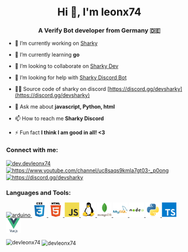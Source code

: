 <h1 align="center">Hi 👋, I'm leonx74</h1>
<h3 align="center">A Verify Bot developer from Germany 🇩🇪</h3>

- 🔭 I’m currently working on [Sharky](https://discord.com/api/oauth2/authorize?client_id=967537961929412638&permissions=8&scope=bot%20applications.commands)

- 🌱 I’m currently learning **go**

- 👯 I’m looking to collaborate on [Sharky Dev](https://discord.gg/devsharky)

- 🤝 I’m looking for help with [Sharky Discord Bot](https://discord.com/api/oauth2/authorize?client_id=967537961929412638&permissions=8&scope=bot%20applications.commands)

- 👨‍💻 Source code of sharky on discord [https://discord.gg/devsharky](https://discord.gg/devsharky)

- 💬 Ask me about **javascript, Python, html**

- 📫 How to reach me **Sharky Discord**

- ⚡ Fun fact **I think I am good in all! <3**

<h3 align="left">Connect with me:</h3>
<p align="left">
<a href="https://dev.to/dev.devleonx74" target="blank"><img align="center" src="https://raw.githubusercontent.com/rahuldkjain/github-profile-readme-generator/master/src/images/icons/Social/devto.svg" alt="dev.devleonx74" height="30" width="40" /></a>
<a href="https://www.youtube.com/c/https://www.youtube.com/channel/uc8saqs9kmla7gt03-_p0ong" target="blank"><img align="center" src="https://raw.githubusercontent.com/rahuldkjain/github-profile-readme-generator/master/src/images/icons/Social/youtube.svg" alt="https://www.youtube.com/channel/uc8saqs9kmla7gt03-_p0ong" height="30" width="40" /></a>
<a href="https://discord.gg/https://discord.gg/devsharky" target="blank"><img align="center" src="https://raw.githubusercontent.com/rahuldkjain/github-profile-readme-generator/master/src/images/icons/Social/discord.svg" alt="https://discord.gg/devsharky" height="30" width="40" /></a>
</p>

<h3 align="left">Languages and Tools:</h3>
<p align="left"> <a href="https://www.arduino.cc/" target="_blank" rel="noreferrer"> <img src="https://cdn.worldvectorlogo.com/logos/arduino-1.svg" alt="arduino" width="40" height="40"/> </a> <a href="https://www.w3schools.com/css/" target="_blank" rel="noreferrer"> <img src="https://raw.githubusercontent.com/devicons/devicon/master/icons/css3/css3-original-wordmark.svg" alt="css3" width="40" height="40"/> </a> <a href="https://www.w3.org/html/" target="_blank" rel="noreferrer"> <img src="https://raw.githubusercontent.com/devicons/devicon/master/icons/html5/html5-original-wordmark.svg" alt="html5" width="40" height="40"/> </a> <a href="https://developer.mozilla.org/en-US/docs/Web/JavaScript" target="_blank" rel="noreferrer"> <img src="https://raw.githubusercontent.com/devicons/devicon/master/icons/javascript/javascript-original.svg" alt="javascript" width="40" height="40"/> </a> <a href="https://www.linux.org/" target="_blank" rel="noreferrer"> <img src="https://raw.githubusercontent.com/devicons/devicon/master/icons/linux/linux-original.svg" alt="linux" width="40" height="40"/> </a> <a href="https://www.mongodb.com/" target="_blank" rel="noreferrer"> <img src="https://raw.githubusercontent.com/devicons/devicon/master/icons/mongodb/mongodb-original-wordmark.svg" alt="mongodb" width="40" height="40"/> </a> <a href="https://www.mysql.com/" target="_blank" rel="noreferrer"> <img src="https://raw.githubusercontent.com/devicons/devicon/master/icons/mysql/mysql-original-wordmark.svg" alt="mysql" width="40" height="40"/> </a> <a href="https://nodejs.org" target="_blank" rel="noreferrer"> <img src="https://raw.githubusercontent.com/devicons/devicon/master/icons/nodejs/nodejs-original-wordmark.svg" alt="nodejs" width="40" height="40"/> </a> <a href="https://www.python.org" target="_blank" rel="noreferrer"> <img src="https://raw.githubusercontent.com/devicons/devicon/master/icons/python/python-original.svg" alt="python" width="40" height="40"/> </a> <a href="https://www.typescriptlang.org/" target="_blank" rel="noreferrer"> <img src="https://raw.githubusercontent.com/devicons/devicon/master/icons/typescript/typescript-original.svg" alt="typescript" width="40" height="40"/> </a> <a href="https://vuejs.org/" target="_blank" rel="noreferrer"> <img src="https://raw.githubusercontent.com/devicons/devicon/master/icons/vuejs/vuejs-original-wordmark.svg" alt="vuejs" width="40" height="40"/> </a> </p>

<p><img align="left" src="https://github-readme-stats.vercel.app/api/top-langs?username=devleonx74&show_icons=true&locale=en&layout=compact" alt="devleonx74" /></p>

<p>&nbsp;<img align="center" src="https://github-readme-stats.vercel.app/api?username=devleonx74&show_icons=true&locale=en" alt="devleonx74" /></p>
